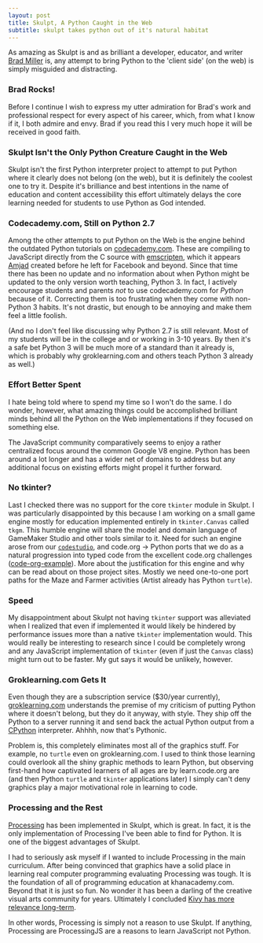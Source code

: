 ```yaml
---
layout: post
title: Skulpt, A Python Caught in the Web
subtitle: skulpt takes python out of it's natural habitat
---
```


As amazing as Skulpt is and as brilliant a developer, educator, and writer
[Brad Miller](https://github.com/bnmnetp) is, any attempt to bring Python
to the 'client side' (on the web) is simply misguided and distracting.

### Brad Rocks!

Before I continue I wish to express my utter admiration for Brad's
work and professional respect for every aspect of his career, which,
from what I know if it, I both admire and envy. Brad if you read this
I very much hope it will be received in good faith.

### Skulpt Isn't the Only Python Creature Caught in the Web

Skulpt isn't the first Python interpreter project to attempt to put Python
where it clearly does not belong (on the web), but it is definitely the
coolest one to try it. Despite it's brilliance and best intentions in
the name of education and content accessibility this effort ultimately
delays the core learning needed for students to use Python as God intended.

### Codecademy.com, Still on Python 2.7

Among the other attempts to put Python on the Web
is the engine behind the outdated Python tutorials on
[codecademy.com](http://www.codecademy.com/tracks/python). These
are compiling to JavaScript directly from the C source with
[emscripten](http://kripken.github.io/emscripten-site/), which it appears
[Amjad](https://twitter.com/amasad) created before he left for Facebook
and beyond. Since that time there has been no update and no information
about when Python might be updated to the only version worth teaching,
Python 3. In fact, I actively encourage students and parents *not* to
use codecademy.com for *Python* because of it. Correcting them is too
frustrating when they come with non-Python 3 habits. It's not drastic,
but enough to be annoying and make them feel a little foolish.

(And no I don't feel like discussing why Python 2.7 is still
relevant. Most of my students will be in the college and or working
in 3-10 years. By then it's a safe bet Python 3 will be much more of a
standard than it already is, which is probably why groklearning.com and
others teach Python 3 already as well.)

### Effort Better Spent

I hate being told where to spend my time so I won't do the same. I
do wonder, however, what amazing things could be accomplished brilliant 
minds behind all the Python on the Web implementations if they focused on
something else. 

The JavaScript community comparatively seems to enjoy a rather centralized
focus around the common Google V8 engine. Python has been around a lot
longer and has a wider net of domains to address but any additional
focus on existing efforts might propel it further forward.

### No tkinter?

Last I checked there was no support for the core `tkinter` module
in Skulpt.  I was particularly disappointed by this because I am
working on a small game engine mostly for education implemented
entirely in `tkinter.Canvas` called `tkgm`. This humble engine
will share the model and domain language of GameMaker Studio and
other tools similar to it. Need for such an engine arose from our
[`codestudio`](http://github.com/skilstak/codestudio.git), and
code.org -> Python ports that we do as a natural progression
into typed code from the excellent code.org challenges
([code-org-example](http://github.com/skilstak/code-org-example)). More
about the justification for this engine and why can be read about on
those project sites. Mostly we need one-to-one port paths for the Maze
and Farmer activities (Artist already has Python `turtle`).

### Speed

My disappointment about Skulpt not having `tkinter` support was alleviated
when I realized that even if implemented it would likely be hindered by
performance issues more than a native `tkinter` implementation would. This
would really be interesting to research since I could be completely wrong
and any JavaScript implementation of `tkinter` (even if just the `Canvas`
class) might turn out to be faster. My gut says it would be unlikely,
however.

### Groklearning.com Gets It

Even though they are a subscription service ($30/year currently),
[groklearning.com](http://groklearning.com) understands the
premise of my criticism of putting Python where it doesn't belong,
but they do it anyway, with style. They ship off the Python to a
server running it and send back the actual Python output from a
[CPython](http://en.wikipedia.org/wiki/CPython) interpreter. Ahhhh,
now that's Pythonic.

Problem is, this completely eliminates most all of the graphics stuff. For
example, no `turtle` even on groklearning.com. I used to think those
learning could overlook all the shiny graphic methods to learn Python, but
observing first-hand how captivated learners of all ages are by
learn.code.org are (and then Python `turtle` and `tkinter` applications
later) I simply can't deny graphics play a major motivational role in
learning to code.

### Processing and the Rest

[Processing](http://processing.org) has been implemented in Skulpt, which is
great. In fact, it is the only implementation of Processing I've been able
to find for Python. It is one of the biggest advantages of Skulpt.

I had to seriously ask myself if I wanted to include Processing in the
main curriculum. After being convinced that graphics have a solid place in
learning real computer programming evaluating Processing was tough.  It is
the foundation of all of programming education at khanacademy.com. Beyond
that it is just so fun. No wonder it has been a darling of the creative
visual arts community for years. Ultimately I concluded [Kivy has more
relevance long-term](http://robs.io/kivy-or-processing).

In other words, Processing is simply not a reason to use Skulpt. If
anything, Processing are ProcessingJS are a reasons to learn JavaScript not
Python.
